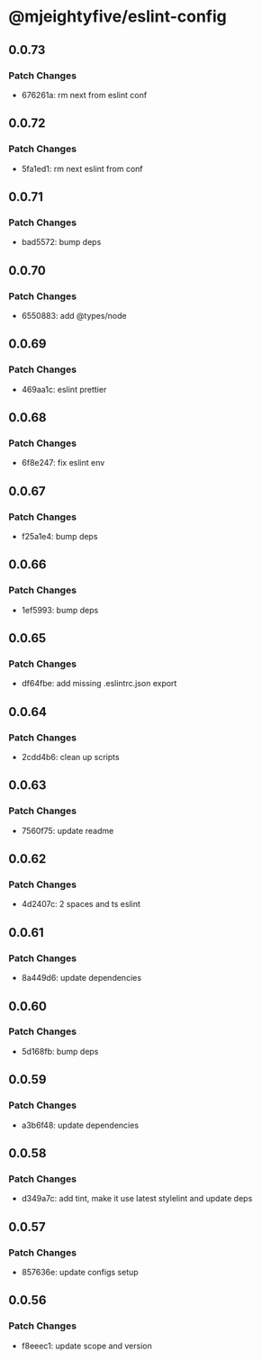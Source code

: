 # @mjeightyfive/eslint-config

## 0.0.73

### Patch Changes

- 676261a: rm next from eslint conf

## 0.0.72

### Patch Changes

- 5fa1ed1: rm next eslint from conf

## 0.0.71

### Patch Changes

- bad5572: bump deps

## 0.0.70

### Patch Changes

- 6550883: add @types/node

## 0.0.69

### Patch Changes

- 469aa1c: eslint prettier

## 0.0.68

### Patch Changes

- 6f8e247: fix eslint env

## 0.0.67

### Patch Changes

- f25a1e4: bump deps

## 0.0.66

### Patch Changes

- 1ef5993: bump deps

## 0.0.65

### Patch Changes

- df64fbe: add missing .eslintrc.json export

## 0.0.64

### Patch Changes

- 2cdd4b6: clean up scripts

## 0.0.63

### Patch Changes

- 7560f75: update readme

## 0.0.62

### Patch Changes

- 4d2407c: 2 spaces and ts eslint

## 0.0.61

### Patch Changes

- 8a449d6: update dependencies

## 0.0.60

### Patch Changes

- 5d168fb: bump deps

## 0.0.59

### Patch Changes

- a3b6f48: update dependencies

## 0.0.58

### Patch Changes

- d349a7c: add tint, make it use latest stylelint and update deps

## 0.0.57

### Patch Changes

- 857636e: update configs setup

## 0.0.56

### Patch Changes

- f8eeec1: update scope and version
